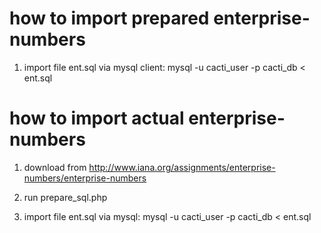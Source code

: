 # how to import prepared enterprise-numbers

1) import file ent.sql via mysql client:
mysql -u cacti_user -p cacti_db < ent.sql


# how to import actual enterprise-numbers

1) download from
http://www.iana.org/assignments/enterprise-numbers/enterprise-numbers

2) run prepare_sql.php

3) import file ent.sql via mysql:
mysql -u cacti_user -p cacti_db < ent.sql

